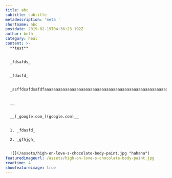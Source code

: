 ```yaml
---
title: abc
subtitle: subtitle
metadescription: 'meta '
shortname: abc
postdate: 2019-02-19T04:36:23.192Z
author: beth
category: heal
content: >-
  **test**


  _fdsafds_


  _fdasfd_


  _asffdsafdsafdfaaaaaaaaaaaaaaaaaaaaaaaaaaaaaaaaaaaaaaaaaaaaaaaaaaaaaaaaaaaaaaaaaaaaaaaaaaaaaaaaaaaaaaaaaaaaaaaaaaaaaaaaaaaaaaaaaaaaaaaaaaaaaaaaaaaaa_


  __


  __[_google.com_](google.com)__


  1. _fdasfd_

  2. _gfhjgh_


  ![](/assets/high-on-love-s-chocolate-body-paint.jpg "hahaha")
featuredimageurl: /assets/high-on-love-s-chocolate-body-paint.jpg
readtime: 4
showfeatureimage: true
---
```


